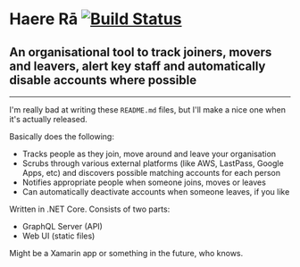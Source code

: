 ﻿# Haere Rā [![Build Status](https://travis-ci.org/HaereRa/HaereRa.svg?branch=master)](https://travis-ci.org/HaereRa/HaereRa)
## An organisational tool to track joiners, movers and leavers, alert key staff and automatically disable accounts where possible

---

I'm really bad at writing these `README.md` files, but I'll make a nice one when it's actually released.

Basically does the following:

* Tracks people as they join, move around and leave your organisation
* Scrubs through various external platforms (like AWS, LastPass, Google Apps, etc) and discovers possible matching accounts for each person
* Notifies appropriate people when someone joins, moves or leaves
* Can automatically deactivate accounts when someone leaves, if you like

Written in .NET Core. Consists of two parts: 

* GraphQL Server (API)
* Web UI (static files)

Might be a Xamarin app or something in the future, who knows.